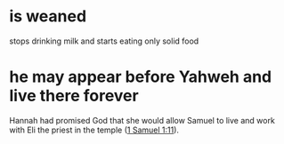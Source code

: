 # is weaned

stops drinking milk and starts eating only solid food

# he may appear before Yahweh and live there forever

Hannah had promised God that she would allow Samuel to live and work with Eli the priest in the temple ([1 Samuel 1:11](../01/11.md)).

